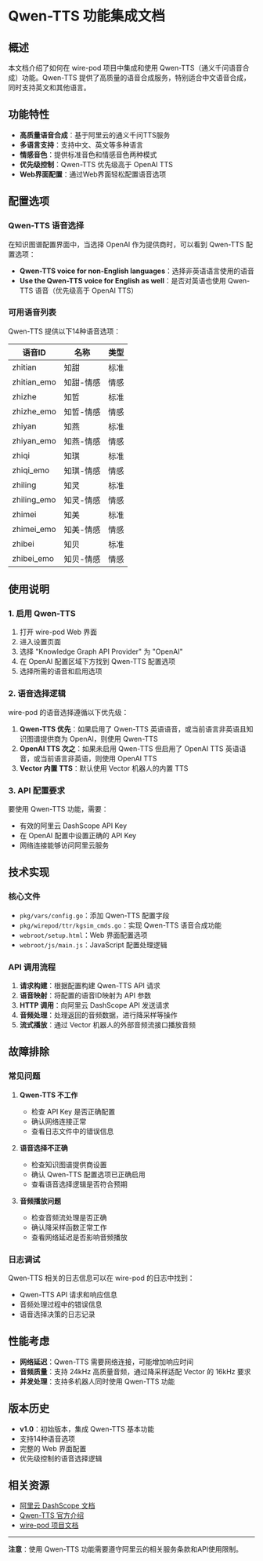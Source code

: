 # Qwen-TTS 功能集成文档

## 概述

本文档介绍了如何在 wire-pod 项目中集成和使用 Qwen-TTS（通义千问语音合成）功能。Qwen-TTS 提供了高质量的语音合成服务，特别适合中文语音合成，同时支持英文和其他语言。

## 功能特性

- **高质量语音合成**：基于阿里云的通义千问TTS服务
- **多语言支持**：支持中文、英文等多种语言
- **情感音色**：提供标准音色和情感音色两种模式
- **优先级控制**：Qwen-TTS 优先级高于 OpenAI TTS
- **Web界面配置**：通过Web界面轻松配置语音选项

## 配置选项

### Qwen-TTS 语音选择

在知识图谱配置界面中，当选择 OpenAI 作为提供商时，可以看到 Qwen-TTS 配置选项：

- **Qwen-TTS voice for non-English languages**：选择非英语语言使用的语音
- **Use the Qwen-TTS voice for English as well**：是否对英语也使用 Qwen-TTS 语音（优先级高于 OpenAI TTS）

### 可用语音列表

Qwen-TTS 提供以下14种语音选项：

| 语音ID | 名称 | 类型 |
|--------|------|------|
| zhitian | 知甜 | 标准 |
| zhitian_emo | 知甜-情感 | 情感 |
| zhizhe | 知哲 | 标准 |
| zhizhe_emo | 知哲-情感 | 情感 |
| zhiyan | 知燕 | 标准 |
| zhiyan_emo | 知燕-情感 | 情感 |
| zhiqi | 知琪 | 标准 |
| zhiqi_emo | 知琪-情感 | 情感 |
| zhiling | 知灵 | 标准 |
| zhiling_emo | 知灵-情感 | 情感 |
| zhimei | 知美 | 标准 |
| zhimei_emo | 知美-情感 | 情感 |
| zhibei | 知贝 | 标准 |
| zhibei_emo | 知贝-情感 | 情感 |

## 使用说明

### 1. 启用 Qwen-TTS

1. 打开 wire-pod Web 界面
2. 进入设置页面
3. 选择 "Knowledge Graph API Provider" 为 "OpenAI"
4. 在 OpenAI 配置区域下方找到 Qwen-TTS 配置选项
5. 选择所需的语音和启用选项

### 2. 语音选择逻辑

wire-pod 的语音选择遵循以下优先级：

1. **Qwen-TTS 优先**：如果启用了 Qwen-TTS 英语语音，或当前语言非英语且知识图谱提供商为 OpenAI，则使用 Qwen-TTS
2. **OpenAI TTS 次之**：如果未启用 Qwen-TTS 但启用了 OpenAI TTS 英语语音，或当前语言非英语，则使用 OpenAI TTS
3. **Vector 内置 TTS**：默认使用 Vector 机器人的内置 TTS

### 3. API 配置要求

要使用 Qwen-TTS 功能，需要：

- 有效的阿里云 DashScope API Key
- 在 OpenAI 配置中设置正确的 API Key
- 网络连接能够访问阿里云服务

## 技术实现

### 核心文件

- `pkg/vars/config.go`：添加 Qwen-TTS 配置字段
- `pkg/wirepod/ttr/kgsim_cmds.go`：实现 Qwen-TTS 语音合成功能
- `webroot/setup.html`：Web 界面配置选项
- `webroot/js/main.js`：JavaScript 配置处理逻辑

### API 调用流程

1. **请求构建**：根据配置构建 Qwen-TTS API 请求
2. **语音映射**：将配置的语音ID映射为 API 参数
3. **HTTP 调用**：向阿里云 DashScope API 发送请求
4. **音频处理**：处理返回的音频数据，进行降采样等操作
5. **流式播放**：通过 Vector 机器人的外部音频流接口播放音频

## 故障排除

### 常见问题

1. **Qwen-TTS 不工作**
   - 检查 API Key 是否正确配置
   - 确认网络连接正常
   - 查看日志文件中的错误信息

2. **语音选择不正确**
   - 检查知识图谱提供商设置
   - 确认 Qwen-TTS 配置选项已正确启用
   - 查看语音选择逻辑是否符合预期

3. **音频播放问题**
   - 检查音频流处理是否正确
   - 确认降采样函数正常工作
   - 查看网络延迟是否影响音频播放

### 日志调试

Qwen-TTS 相关的日志信息可以在 wire-pod 的日志中找到：

- Qwen-TTS API 请求和响应信息
- 音频处理过程中的错误信息
- 语音选择决策的日志记录

## 性能考虑

- **网络延迟**：Qwen-TTS 需要网络连接，可能增加响应时间
- **音频质量**：支持 24kHz 高质量音频，通过降采样适配 Vector 的 16kHz 要求
- **并发处理**：支持多机器人同时使用 Qwen-TTS 功能

## 版本历史

- **v1.0**：初始版本，集成 Qwen-TTS 基本功能
- 支持14种语音选项
- 完整的 Web 界面配置
- 优先级控制的语音选择逻辑

## 相关资源

- [阿里云 DashScope 文档](https://help.aliyun.com/zh/dashscope/)
- [Qwen-TTS 官方介绍](https://help.aliyun.com/zh/dashscope/developer-reference/tongyi-qianwen-tts)
- [wire-pod 项目文档](https://github.com/kercre123/wire-pod)

---

**注意**：使用 Qwen-TTS 功能需要遵守阿里云的相关服务条款和API使用限制。